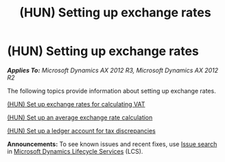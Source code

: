﻿---
title: (HUN) Setting up exchange rates
TOCTitle: (HUN) Setting up exchange rates
ms:assetid: d61992cc-01e2-4d35-9ec5-070f02c60c0f
ms:mtpsurl: https://technet.microsoft.com/en-us/library/JJ664384(v=AX.60)
ms:contentKeyID: 49385472
ms.date: 04/18/2014
mtps_version: v=AX.60
---

# (HUN) Setting up exchange rates 


_**Applies To:** Microsoft Dynamics AX 2012 R3, Microsoft Dynamics AX 2012 R2_

The following topics provide information about setting up exchange rates.

[(HUN) Set up exchange rates for calculating VAT](hun-set-up-exchange-rates-for-calculating-vat.md)

[(HUN) Set up an average exchange rate calculation](hun-set-up-an-average-exchange-rate-calculation.md)

[(HUN) Set up a ledger account for tax discrepancies](hun-set-up-a-ledger-account-for-tax-discrepancies.md)

  
**Announcements:** To see known issues and recent fixes, use [Issue search](http://go.microsoft.com/fwlink/?linkid=389258) in [Microsoft Dynamics Lifecycle Services](http://go.microsoft.com/fwlink/?linkid=306505) (LCS).

